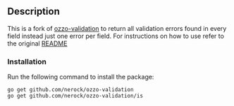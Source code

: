 ## Description

This is a fork of [ozzo-validation](https://github.com/go-ozzo/ozzo-validation) to return all validation errors found in every field instead just one error per field. For instructions on how to use refer to the original [README](https://github.com/go-ozzo/ozzo-validation/blob/master/README.md)

### Installation

Run the following command to install the package:

```
go get github.com/nerock/ozzo-validation
go get github.com/nerock/ozzo-validation/is
```
